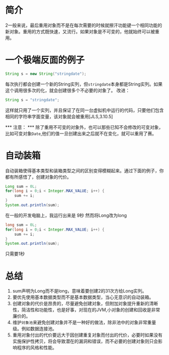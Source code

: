 # 简介
2一般来说，最后重用对象而不是在每次需要的时候就擦汗功能键一个相同功能的新对象。重用的方式既快速，又流行。如果对象是不可变的，他就始终可以被重用。

# 一个极端反面的例子
```java
String s = new String("stringdate");
```
每次执行都会创建一个新的String实列，但`stringdate`本身都是String实列。如果这个调用很多次的化，就会创建很多个不必要的对象了。
改进：

```java
String s = "stringdate";
```
这样就只用了一个实列，并且保证了在同一台虚拟机中运行的代码，只要他们包含相同的字符串字面变量，该对象就会被重用[JLS,3.10.5]

*** 注意： ***
除了重用不可变的对象外，也可以那些已知不会修改的可变对象，比如可变对象`Date`,他们的值一旦创建出来之后就不在变化，就可以重用了赛。

# 自动装箱
自动装箱使得基本类型和装箱类型之间的区别变得模糊起来。通过下面的例子，你都有所感悟了，创建对象的代价。
```java
Long sum = 0L;
for(long i = 0;i < Integer.MAX_VALUE; i++) {
	sum += i;
}
System.out.println(sum);
```
在一般的开发电脑上，我运行出来是 9秒
然而将Long改为long

```java
long sum = 0L;
for(long i = 0;i < Integer.MAX_VALUE; i++) {
	sum += i;
}
System.out.println(sum);
```
只需要1秒

# 总结
1. sum声明为Long而不是long，意味着要创建2的31次方给Long实列。
2. 要优先使用基本数据类型而不是基本数据类型，当心无意识的自动装箱。
3. 创建对象的代价是昂贵的，尽量避免创建对象，但附加对象提升重新的清晰性，简洁性和功能性，也是好事，对现在的JVM,小对象的创建和回收是非常廉价的。
4. 维护`对象池`来避免创建对象并不是一种好的做法，除非池中的对象非常重量级。例如数据连接池。
5. 重用对象付出的代价要远大于因创建重复对象而付出的代价，必要时如果没有实施保护性拷贝，将会导致潜在的漏洞和错误，而不必要的创建对象则只会影响程序的风格和性能。

